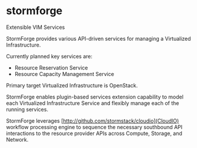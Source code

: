 stormforge
==========

Extensible VIM Services


StormForge provides various API-driven services for managing
a Virtualized Infrastructure.

Currently planned key services are:

* Resource Reservation Service
* Resource Capacity Management Service

Primary target Virtualized Infrastructure is OpenStack.

StormForge enables plugin-based services extension capability to model
each Virtualized Infrastructure Service and flexibly manage each of the
running services.

StormForge leverages [http://github.com/stormstack/cloudio](CloudIO)
workflow processing engine to sequence the necessary southbound API
interactions to the resource provider APIs across Compute, Storage,
and Network.

